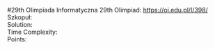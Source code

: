 #29th Olimpiada Informatyczna
29th Olimpiad: https://oi.edu.pl/l/398/ <br />
Szkopuł:  <br />
Solution:  <br />
Time Complexity: <br />
Points:  <br />